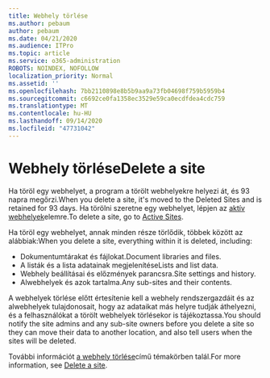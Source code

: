 ```yaml
---
title: Webhely törlése
ms.author: pebaum
author: pebaum
ms.date: 04/21/2020
ms.audience: ITPro
ms.topic: article
ms.service: o365-administration
ROBOTS: NOINDEX, NOFOLLOW
localization_priority: Normal
ms.assetid: ''
ms.openlocfilehash: 7bb2110898e8b5b9aa9a73fb04698f759b5959b4
ms.sourcegitcommit: c6692ce0fa1358ec3529e59ca0ecdfdea4cdc759
ms.translationtype: MT
ms.contentlocale: hu-HU
ms.lasthandoff: 09/14/2020
ms.locfileid: "47731042"
---
```

# <a name="delete-a-site"></a><span data-ttu-id="ac14e-102">Webhely törlése</span><span class="sxs-lookup"><span data-stu-id="ac14e-102">Delete a site</span></span>

<span data-ttu-id="ac14e-103">Ha töröl egy webhelyet, a program a törölt webhelyekre helyezi át, és 93 napra megőrzi.</span><span class="sxs-lookup"><span data-stu-id="ac14e-103">When you delete a site, it's moved to the Deleted Sites and is retained for 93 days.</span></span> <span data-ttu-id="ac14e-104">Ha törölni szeretne egy webhelyet, lépjen az [aktív webhelyek](https://admin.microsoft.com/sharepoint?page=sitemanagement&modern=true)elemre.</span><span class="sxs-lookup"><span data-stu-id="ac14e-104">To delete a site, go to [Active Sites](https://admin.microsoft.com/sharepoint?page=sitemanagement&modern=true).</span></span> 

<span data-ttu-id="ac14e-105">Ha töröl egy webhelyet, annak minden része törlődik, többek között az alábbiak:</span><span class="sxs-lookup"><span data-stu-id="ac14e-105">When you delete a site, everything within it is deleted, including:</span></span>

- <span data-ttu-id="ac14e-106">Dokumentumtárakat és fájlokat.</span><span class="sxs-lookup"><span data-stu-id="ac14e-106">Document libraries and files.</span></span>
- <span data-ttu-id="ac14e-107">A listák és a lista adatainak megjelenítése</span><span class="sxs-lookup"><span data-stu-id="ac14e-107">Lists and list data.</span></span>
- <span data-ttu-id="ac14e-108">Webhely beállításai és előzmények parancsra.</span><span class="sxs-lookup"><span data-stu-id="ac14e-108">Site settings and history.</span></span>
- <span data-ttu-id="ac14e-109">Alwebhelyek és azok tartalma.</span><span class="sxs-lookup"><span data-stu-id="ac14e-109">Any sub-sites and their contents.</span></span>

<span data-ttu-id="ac14e-110">A webhelyek törlése előtt értesítenie kell a webhely rendszergazdáit és az alwebhelyek tulajdonosait, hogy az adataikat más helyre tudják áthelyezni, és a felhasználókat a törölt webhelyek törlésekor is tájékoztassa.</span><span class="sxs-lookup"><span data-stu-id="ac14e-110">You should notify the site admins and any sub-site owners before you delete a site so they can move their data to another location, and also tell users when the sites will be deleted.</span></span>

<span data-ttu-id="ac14e-111">További információt [a webhely törlése](https://docs.microsoft.com/sharepoint/delete-site-collection)című témakörben talál.</span><span class="sxs-lookup"><span data-stu-id="ac14e-111">For more information, see [Delete a site](https://docs.microsoft.com/sharepoint/delete-site-collection).</span></span>
